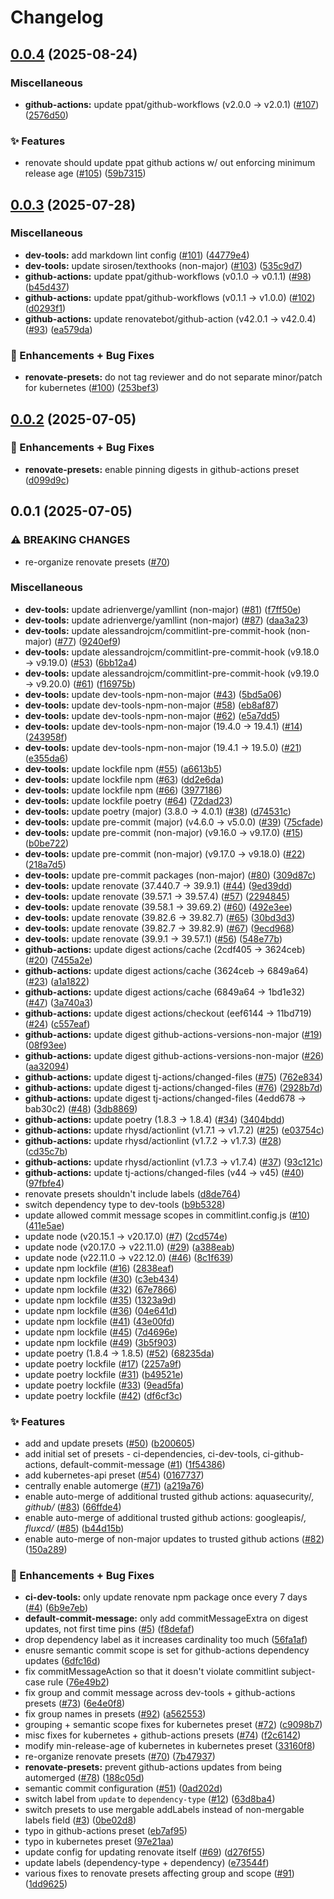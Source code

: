 # Changelog

## [0.0.4](https://github.com/ppat/renovate-presets/compare/v0.0.3...v0.0.4) (2025-08-24)


### Miscellaneous

* **github-actions:** update ppat/github-workflows (v2.0.0 -&gt; v2.0.1) ([#107](https://github.com/ppat/renovate-presets/issues/107)) ([2576d50](https://github.com/ppat/renovate-presets/commit/2576d504c25cc435730c1ddb219d0db27001fb44))


### ✨ Features

* renovate should update ppat github actions w/ out enforcing minimum release age ([#105](https://github.com/ppat/renovate-presets/issues/105)) ([59b7315](https://github.com/ppat/renovate-presets/commit/59b7315cb422d5aa0db19008c1729f8b3d140d0e))

## [0.0.3](https://github.com/ppat/renovate-presets/compare/v0.0.2...v0.0.3) (2025-07-28)


### Miscellaneous

* **dev-tools:** add markdown lint config ([#101](https://github.com/ppat/renovate-presets/issues/101)) ([44779e4](https://github.com/ppat/renovate-presets/commit/44779e453922ef963fe2b62667439f2029cb696d))
* **dev-tools:** update sirosen/texthooks (non-major) ([#103](https://github.com/ppat/renovate-presets/issues/103)) ([535c9d7](https://github.com/ppat/renovate-presets/commit/535c9d71bc51806931949f81c141bbecc42a9074))
* **github-actions:** update ppat/github-workflows (v0.1.0 -&gt; v0.1.1) ([#98](https://github.com/ppat/renovate-presets/issues/98)) ([b45d437](https://github.com/ppat/renovate-presets/commit/b45d437903473751509934c2d65c1c2ea0118172))
* **github-actions:** update ppat/github-workflows (v0.1.1 -&gt; v1.0.0) ([#102](https://github.com/ppat/renovate-presets/issues/102)) ([d0293f1](https://github.com/ppat/renovate-presets/commit/d0293f1bb9fbf33a84d1762829af05dd72f6f50e))
* **github-actions:** update renovatebot/github-action (v42.0.1 -&gt; v42.0.4) ([#93](https://github.com/ppat/renovate-presets/issues/93)) ([ea579da](https://github.com/ppat/renovate-presets/commit/ea579da6ad1f0605b5408924ecfdae16a01f2bbb))


### 🚀 Enhancements + Bug Fixes

* **renovate-presets:** do not tag reviewer and do not separate minor/patch for kubernetes ([#100](https://github.com/ppat/renovate-presets/issues/100)) ([253bef3](https://github.com/ppat/renovate-presets/commit/253bef3a23e8a18f76191ec18f52763895fc51f2))

## [0.0.2](https://github.com/ppat/renovate-presets/compare/v0.0.1...v0.0.2) (2025-07-05)


### 🚀 Enhancements + Bug Fixes

* **renovate-presets:** enable pinning digests in github-actions preset ([d099d9c](https://github.com/ppat/renovate-presets/commit/d099d9ca6f85cbeff0cbe0d9757f65d12e0d7ee9))

## 0.0.1 (2025-07-05)


### ⚠ BREAKING CHANGES

* re-organize renovate presets ([#70](https://github.com/ppat/renovate-presets/issues/70))

### Miscellaneous

* **dev-tools:** update adrienverge/yamllint (non-major) ([#81](https://github.com/ppat/renovate-presets/issues/81)) ([f7ff50e](https://github.com/ppat/renovate-presets/commit/f7ff50eeb0615ea9b6a630f900cf93001b33dd0d))
* **dev-tools:** update adrienverge/yamllint (non-major) ([#87](https://github.com/ppat/renovate-presets/issues/87)) ([daa3a23](https://github.com/ppat/renovate-presets/commit/daa3a23db4492465e96875512da05ab54b1a2378))
* **dev-tools:** update alessandrojcm/commitlint-pre-commit-hook (non-major) ([#77](https://github.com/ppat/renovate-presets/issues/77)) ([9240ef9](https://github.com/ppat/renovate-presets/commit/9240ef9f7c00dd0177ccf98d35d9e6afcd8c8b9e))
* **dev-tools:** update alessandrojcm/commitlint-pre-commit-hook (v9.18.0 -&gt; v9.19.0) ([#53](https://github.com/ppat/renovate-presets/issues/53)) ([6bb12a4](https://github.com/ppat/renovate-presets/commit/6bb12a4c37ad68d41b7087ebede6038bbe871d91))
* **dev-tools:** update alessandrojcm/commitlint-pre-commit-hook (v9.19.0 -&gt; v9.20.0) ([#61](https://github.com/ppat/renovate-presets/issues/61)) ([f16975b](https://github.com/ppat/renovate-presets/commit/f16975b5e9a987f50534ea9d85c743b47690f3d0))
* **dev-tools:** update dev-tools-npm-non-major ([#43](https://github.com/ppat/renovate-presets/issues/43)) ([5bd5a06](https://github.com/ppat/renovate-presets/commit/5bd5a06f14d86b875659d84fc1e462c8012bfd0d))
* **dev-tools:** update dev-tools-npm-non-major ([#58](https://github.com/ppat/renovate-presets/issues/58)) ([eb8af87](https://github.com/ppat/renovate-presets/commit/eb8af87d5714361918d4a28105e6d650442bf0d4))
* **dev-tools:** update dev-tools-npm-non-major ([#62](https://github.com/ppat/renovate-presets/issues/62)) ([e5a7dd5](https://github.com/ppat/renovate-presets/commit/e5a7dd5440d8012f289c4c1dffcca7599d798fca))
* **dev-tools:** update dev-tools-npm-non-major (19.4.0 -&gt; 19.4.1) ([#14](https://github.com/ppat/renovate-presets/issues/14)) ([243958f](https://github.com/ppat/renovate-presets/commit/243958f75f6abc30419e44d05bbc764d888060d3))
* **dev-tools:** update dev-tools-npm-non-major (19.4.1 -&gt; 19.5.0) ([#21](https://github.com/ppat/renovate-presets/issues/21)) ([e355da6](https://github.com/ppat/renovate-presets/commit/e355da68b2e027bd3f3f7c36dff4f92d30b4b805))
* **dev-tools:** update lockfile npm ([#55](https://github.com/ppat/renovate-presets/issues/55)) ([a6613b5](https://github.com/ppat/renovate-presets/commit/a6613b556468623566a56c2fbd4d59128e5dc122))
* **dev-tools:** update lockfile npm ([#63](https://github.com/ppat/renovate-presets/issues/63)) ([dd2e6da](https://github.com/ppat/renovate-presets/commit/dd2e6dac0f8d3a3dbd5ff6600a63ff248655a27d))
* **dev-tools:** update lockfile npm ([#66](https://github.com/ppat/renovate-presets/issues/66)) ([3977186](https://github.com/ppat/renovate-presets/commit/397718687b2b9988487b2d295a27a282f7f84e9f))
* **dev-tools:** update lockfile poetry ([#64](https://github.com/ppat/renovate-presets/issues/64)) ([72dad23](https://github.com/ppat/renovate-presets/commit/72dad230faa0d3b1f78afddad670e7b00940ae84))
* **dev-tools:** update poetry (major) (3.8.0 -&gt; 4.0.1) ([#38](https://github.com/ppat/renovate-presets/issues/38)) ([d74531c](https://github.com/ppat/renovate-presets/commit/d74531c0bb8e9a30999c5285c881284096673b45))
* **dev-tools:** update pre-commit (major) (v4.6.0 -&gt; v5.0.0) ([#39](https://github.com/ppat/renovate-presets/issues/39)) ([75cfade](https://github.com/ppat/renovate-presets/commit/75cfade5bb6ffe29bfb415e4521e1bf64e5a5e0d))
* **dev-tools:** update pre-commit (non-major) (v9.16.0 -&gt; v9.17.0) ([#15](https://github.com/ppat/renovate-presets/issues/15)) ([b0be722](https://github.com/ppat/renovate-presets/commit/b0be72299115092d5a6c68043387c2d71db97286))
* **dev-tools:** update pre-commit (non-major) (v9.17.0 -&gt; v9.18.0) ([#22](https://github.com/ppat/renovate-presets/issues/22)) ([218a7d5](https://github.com/ppat/renovate-presets/commit/218a7d599b4d4430ff699bd7314718b1e5489349))
* **dev-tools:** update pre-commit packages (non-major) ([#80](https://github.com/ppat/renovate-presets/issues/80)) ([309d87c](https://github.com/ppat/renovate-presets/commit/309d87c8231ce222c8ab05b9db7d200266542242))
* **dev-tools:** update renovate (37.440.7 -&gt; 39.9.1) ([#44](https://github.com/ppat/renovate-presets/issues/44)) ([9ed39dd](https://github.com/ppat/renovate-presets/commit/9ed39dd7b698ac3c9b11d5041c26c7b0a8f8aa28))
* **dev-tools:** update renovate (39.57.1 -&gt; 39.57.4) ([#57](https://github.com/ppat/renovate-presets/issues/57)) ([2294845](https://github.com/ppat/renovate-presets/commit/229484557e9de77883ed48a9ba62997270ca0739))
* **dev-tools:** update renovate (39.58.1 -&gt; 39.69.2) ([#60](https://github.com/ppat/renovate-presets/issues/60)) ([492e3ee](https://github.com/ppat/renovate-presets/commit/492e3ee831fa9f2bfa159d7d3fccb0a918f64058))
* **dev-tools:** update renovate (39.82.6 -&gt; 39.82.7) ([#65](https://github.com/ppat/renovate-presets/issues/65)) ([30bd3d3](https://github.com/ppat/renovate-presets/commit/30bd3d3ccf3982cb1317fd1aca962995e8df7522))
* **dev-tools:** update renovate (39.82.7 -&gt; 39.82.9) ([#67](https://github.com/ppat/renovate-presets/issues/67)) ([9ecd968](https://github.com/ppat/renovate-presets/commit/9ecd968afeb9ab660679ea7e1c1e67d24dfee853))
* **dev-tools:** update renovate (39.9.1 -&gt; 39.57.1) ([#56](https://github.com/ppat/renovate-presets/issues/56)) ([548e77b](https://github.com/ppat/renovate-presets/commit/548e77bb354d8414205bfb1a2a88a8b5e1ba460c))
* **github-actions:** update digest actions/cache (2cdf405 -&gt; 3624ceb) ([#20](https://github.com/ppat/renovate-presets/issues/20)) ([7455a2e](https://github.com/ppat/renovate-presets/commit/7455a2edbc7043e8abe74047a7f2401ff9812cab))
* **github-actions:** update digest actions/cache (3624ceb -&gt; 6849a64) ([#23](https://github.com/ppat/renovate-presets/issues/23)) ([a1a1822](https://github.com/ppat/renovate-presets/commit/a1a1822d51cc3c3dbcd9a9c04296fa02e0116b7b))
* **github-actions:** update digest actions/cache (6849a64 -&gt; 1bd1e32) ([#47](https://github.com/ppat/renovate-presets/issues/47)) ([3a740a3](https://github.com/ppat/renovate-presets/commit/3a740a365e4c4f669aa70809d6bc22742de14c4d))
* **github-actions:** update digest actions/checkout (eef6144 -&gt; 11bd719) ([#24](https://github.com/ppat/renovate-presets/issues/24)) ([c557eaf](https://github.com/ppat/renovate-presets/commit/c557eaf367a6810083c75beda900f08e42e5e7ea))
* **github-actions:** update digest github-actions-versions-non-major ([#19](https://github.com/ppat/renovate-presets/issues/19)) ([08f93ee](https://github.com/ppat/renovate-presets/commit/08f93ee76e30c71e7aa74e209a8fa9ba8b5ea6fd))
* **github-actions:** update digest github-actions-versions-non-major ([#26](https://github.com/ppat/renovate-presets/issues/26)) ([aa32094](https://github.com/ppat/renovate-presets/commit/aa320940fe79abfe9600d7ffa3df62206804e2ca))
* **github-actions:** update digest tj-actions/changed-files ([#75](https://github.com/ppat/renovate-presets/issues/75)) ([762e834](https://github.com/ppat/renovate-presets/commit/762e83477e8790bde72d92716c67778551c211c6))
* **github-actions:** update digest tj-actions/changed-files ([#76](https://github.com/ppat/renovate-presets/issues/76)) ([2928b7d](https://github.com/ppat/renovate-presets/commit/2928b7dc3d61f8b53cc9adfe43c607564be1ecca))
* **github-actions:** update digest tj-actions/changed-files (4edd678 -&gt; bab30c2) ([#48](https://github.com/ppat/renovate-presets/issues/48)) ([3db8869](https://github.com/ppat/renovate-presets/commit/3db88697641e361c8f138cb48d44676d95d9f412))
* **github-actions:** update poetry (1.8.3 -&gt; 1.8.4) ([#34](https://github.com/ppat/renovate-presets/issues/34)) ([3404bdd](https://github.com/ppat/renovate-presets/commit/3404bdd751fcfd5c4c7b6900d8bf0a76e09d23ed))
* **github-actions:** update rhysd/actionlint (v1.7.1 -&gt; v1.7.2) ([#25](https://github.com/ppat/renovate-presets/issues/25)) ([e03754c](https://github.com/ppat/renovate-presets/commit/e03754c0b606d97a592110736600f777177f0160))
* **github-actions:** update rhysd/actionlint (v1.7.2 -&gt; v1.7.3) ([#28](https://github.com/ppat/renovate-presets/issues/28)) ([cd35c7b](https://github.com/ppat/renovate-presets/commit/cd35c7bbee808fb4bbecfd4d6f533de530364434))
* **github-actions:** update rhysd/actionlint (v1.7.3 -&gt; v1.7.4) ([#37](https://github.com/ppat/renovate-presets/issues/37)) ([93c121c](https://github.com/ppat/renovate-presets/commit/93c121c93c407a28a11d6bf79e5bd8f4bc6e9bb4))
* **github-actions:** update tj-actions/changed-files (v44 -&gt; v45) ([#40](https://github.com/ppat/renovate-presets/issues/40)) ([97fbfe4](https://github.com/ppat/renovate-presets/commit/97fbfe4fc3662285e67da9befeff000116dc5f6a))
* renovate presets shouldn't include labels ([d8de764](https://github.com/ppat/renovate-presets/commit/d8de764d9d3c23b0e557e364d9e020cece8955e2))
* switch dependency type to dev-tools ([b9b5328](https://github.com/ppat/renovate-presets/commit/b9b53285df2e0c2223b7d485f2e1db923447ece9))
* update allowed commit message scopes in commitlint.config.js ([#10](https://github.com/ppat/renovate-presets/issues/10)) ([411e5ae](https://github.com/ppat/renovate-presets/commit/411e5aee5f50d7703d12f5ae01b94a10064aad72))
* update node (v20.15.1 -&gt; v20.17.0) ([#7](https://github.com/ppat/renovate-presets/issues/7)) ([2cd574e](https://github.com/ppat/renovate-presets/commit/2cd574e5f48ec2a68a073f0ed2e55acf34d8948b))
* update node (v20.17.0 -&gt; v22.11.0) ([#29](https://github.com/ppat/renovate-presets/issues/29)) ([a388eab](https://github.com/ppat/renovate-presets/commit/a388eabaca25ec509d3650fc8a531af2947d5d4a))
* update node (v22.11.0 -&gt; v22.12.0) ([#46](https://github.com/ppat/renovate-presets/issues/46)) ([8c1f639](https://github.com/ppat/renovate-presets/commit/8c1f639292eddbff55b024a5f868eca7aa686852))
* update npm lockfile ([#16](https://github.com/ppat/renovate-presets/issues/16)) ([2838eaf](https://github.com/ppat/renovate-presets/commit/2838eaf202537a0a04c353717440c2efc0a8c072))
* update npm lockfile ([#30](https://github.com/ppat/renovate-presets/issues/30)) ([c3eb434](https://github.com/ppat/renovate-presets/commit/c3eb434d63b8aa0892a5b6c6a7ca3af0e4d8b6e1))
* update npm lockfile ([#32](https://github.com/ppat/renovate-presets/issues/32)) ([67e7866](https://github.com/ppat/renovate-presets/commit/67e7866f65c80b2d71c859018d42be41046eb7d3))
* update npm lockfile ([#35](https://github.com/ppat/renovate-presets/issues/35)) ([1323a9d](https://github.com/ppat/renovate-presets/commit/1323a9d4f433786688545f23c3b98c74eac9bcc3))
* update npm lockfile ([#36](https://github.com/ppat/renovate-presets/issues/36)) ([04e641d](https://github.com/ppat/renovate-presets/commit/04e641d5755d2690c57df73c2cc5325b4678008d))
* update npm lockfile ([#41](https://github.com/ppat/renovate-presets/issues/41)) ([43e00fd](https://github.com/ppat/renovate-presets/commit/43e00fdca4f42d437ccf314d4c3c111c89651b61))
* update npm lockfile ([#45](https://github.com/ppat/renovate-presets/issues/45)) ([7d4696e](https://github.com/ppat/renovate-presets/commit/7d4696ea7862cfea336d614557a920b1b22683f5))
* update npm lockfile ([#49](https://github.com/ppat/renovate-presets/issues/49)) ([3b5f903](https://github.com/ppat/renovate-presets/commit/3b5f9037154a14b3e328eeaf6af2f1ebd2421c4b))
* update poetry (1.8.4 -&gt; 1.8.5) ([#52](https://github.com/ppat/renovate-presets/issues/52)) ([68235da](https://github.com/ppat/renovate-presets/commit/68235da9321c00919763b003cb49fb41025fc361))
* update poetry lockfile ([#17](https://github.com/ppat/renovate-presets/issues/17)) ([2257a9f](https://github.com/ppat/renovate-presets/commit/2257a9f522efadf3b7a480ff7e544b1d3166d0aa))
* update poetry lockfile ([#31](https://github.com/ppat/renovate-presets/issues/31)) ([b49521e](https://github.com/ppat/renovate-presets/commit/b49521ea6fcd32cc933c9a087f664a0df0b98971))
* update poetry lockfile ([#33](https://github.com/ppat/renovate-presets/issues/33)) ([9ead5fa](https://github.com/ppat/renovate-presets/commit/9ead5fae2d6bddf7158251c9340c289637ff3eb8))
* update poetry lockfile ([#42](https://github.com/ppat/renovate-presets/issues/42)) ([df6cf3c](https://github.com/ppat/renovate-presets/commit/df6cf3c5bf4cf844f7e84a89531cd09c4bc5e1ef))


### ✨ Features

* add and update presets ([#50](https://github.com/ppat/renovate-presets/issues/50)) ([b200605](https://github.com/ppat/renovate-presets/commit/b2006052ac278f1490b30f4292f1d1d6df5f659a))
* add initial set of presets - ci-dependencies, ci-dev-tools, ci-github-actions, default-commit-message ([#1](https://github.com/ppat/renovate-presets/issues/1)) ([1f54386](https://github.com/ppat/renovate-presets/commit/1f5438696a7d23076ec5faf2fae094b3bf501409))
* add kubernetes-api preset ([#54](https://github.com/ppat/renovate-presets/issues/54)) ([0167737](https://github.com/ppat/renovate-presets/commit/0167737107c7c6bd72a18749186e1afa09e5dd53))
* centrally enable automerge ([#71](https://github.com/ppat/renovate-presets/issues/71)) ([a219a76](https://github.com/ppat/renovate-presets/commit/a219a760d4ddb2c96e10c0be82bd5de5a216c603))
* enable auto-merge of additional trusted github actions: aquasecurity/*, github/* ([#83](https://github.com/ppat/renovate-presets/issues/83)) ([66ffde4](https://github.com/ppat/renovate-presets/commit/66ffde40a5f7e1b72c8dbbf97fcc4c0876d68b05))
* enable auto-merge of additional trusted github actions: googleapis/*, fluxcd/* ([#85](https://github.com/ppat/renovate-presets/issues/85)) ([b44d15b](https://github.com/ppat/renovate-presets/commit/b44d15bbb67b032a066391083bbc1d45417cf863))
* enable auto-merge of non-major updates to trusted github actions ([#82](https://github.com/ppat/renovate-presets/issues/82)) ([150a289](https://github.com/ppat/renovate-presets/commit/150a289e70627132aa6b5ef7e2ac4576b90e068a))


### 🚀 Enhancements + Bug Fixes

* **ci-dev-tools:** only update renovate npm package once every 7 days ([#4](https://github.com/ppat/renovate-presets/issues/4)) ([6b9e7eb](https://github.com/ppat/renovate-presets/commit/6b9e7eb26ad92c8e198ea426004cd4fcfd9ab22f))
* **default-commit-message:** only add commitMessageExtra on digest updates, not first time pins ([#5](https://github.com/ppat/renovate-presets/issues/5)) ([f8defaf](https://github.com/ppat/renovate-presets/commit/f8defafca2b7f422074a62982099f611d01c29ea))
* drop dependency label as it increases cardinality too much ([56fa1af](https://github.com/ppat/renovate-presets/commit/56fa1afe7a66a2eb95a73c66e44ed666090f704e))
* enusre semantic commit scope is set for github-actions dependency updates ([6dfc16d](https://github.com/ppat/renovate-presets/commit/6dfc16d610a2ca39bac442b419be34f15048a53d))
* fix commitMessageAction so that it doesn't violate commitlint subject-case rule ([76e49b2](https://github.com/ppat/renovate-presets/commit/76e49b255745f8e5d9cc9729fb1bcdbb9b8f1ff6))
* fix group and commit message across dev-tools + github-actions presets ([#73](https://github.com/ppat/renovate-presets/issues/73)) ([6e4e0f8](https://github.com/ppat/renovate-presets/commit/6e4e0f86a4f01c7ccf2c110593e28ee2ad079888))
* fix group names in presets ([#92](https://github.com/ppat/renovate-presets/issues/92)) ([a562553](https://github.com/ppat/renovate-presets/commit/a562553a3024822abadcfa28ba8aed0c9efae30f))
* grouping + semantic scope fixes for kubernetes preset ([#72](https://github.com/ppat/renovate-presets/issues/72)) ([c9098b7](https://github.com/ppat/renovate-presets/commit/c9098b7ffc7014843b342fd0943447403649562e))
* misc fixes for kubernetes + github-actions presets ([#74](https://github.com/ppat/renovate-presets/issues/74)) ([f2c6142](https://github.com/ppat/renovate-presets/commit/f2c61423d04aee00808474d7fc4a2b68ba8c7d95))
* modify min-release-age of kubernetes in kubernetes preset ([33160f8](https://github.com/ppat/renovate-presets/commit/33160f82415ef67274f35cac2175ebf410c589ee))
* re-organize renovate presets ([#70](https://github.com/ppat/renovate-presets/issues/70)) ([7b47937](https://github.com/ppat/renovate-presets/commit/7b479371b6244d272eb17534d62ff5b440adbb2f))
* **renovate-presets:** prevent github-actions updates from being automerged ([#78](https://github.com/ppat/renovate-presets/issues/78)) ([188c05d](https://github.com/ppat/renovate-presets/commit/188c05d1b8251b3db992170ffcdb4ad5507cfee7))
* semantic commit configuration ([#51](https://github.com/ppat/renovate-presets/issues/51)) ([0ad202d](https://github.com/ppat/renovate-presets/commit/0ad202d51f40c55c09f9fbd4585b6d3c9222413a))
* switch label from `update` to `dependency-type` ([#12](https://github.com/ppat/renovate-presets/issues/12)) ([63d8ba4](https://github.com/ppat/renovate-presets/commit/63d8ba43864f015368c8ad025cec93c693cb1fb9))
* switch presets to use mergable addLabels instead of non-mergable labels field ([#3](https://github.com/ppat/renovate-presets/issues/3)) ([0be02d8](https://github.com/ppat/renovate-presets/commit/0be02d8fedf8ab350111c366ef60ec12fb72d5d3))
* typo in github-actions preset ([eb7af95](https://github.com/ppat/renovate-presets/commit/eb7af95eb09c79d6df365ffe454a7f255403267f))
* typo in kubernetes preset ([97e21aa](https://github.com/ppat/renovate-presets/commit/97e21aaee3458efd33e53f931307b54f44e61e1d))
* update config for updating renovate itself ([#69](https://github.com/ppat/renovate-presets/issues/69)) ([d276f55](https://github.com/ppat/renovate-presets/commit/d276f55e66a15c435c42f64f3b3f686992b63370))
* update labels (dependency-type + dependency) ([e73544f](https://github.com/ppat/renovate-presets/commit/e73544f33b7e1e61cde82f90c1d2c62de64ea944))
* various fixes to renovate presets affecting group and scope ([#91](https://github.com/ppat/renovate-presets/issues/91)) ([1dd9625](https://github.com/ppat/renovate-presets/commit/1dd96257fab88e32ba6666aaf2241c60c01cc29d))
